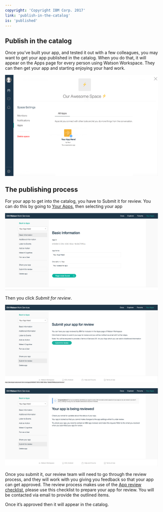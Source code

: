 ```yaml
---
copyright: 'Copyright IBM Corp. 2017'
link: 'publish-in-the-catalog'
is: 'published'
---
```

## Publish in the catalog

Once you’ve built your app, and tested it out with a few colleagues, you may want to get your app published in the catalog. 
When you do that, it will appear on the Apps page for every person using Watson Workspace. They can then get your app and 
starting enjoying your hard work.

![Apps Page](../images/YourAppWWS.png)

## The publishing process

For your app to get into the catalog, you have to Submit it for review. You can do this by going to 
[Your Apps](https://developer.watsonwork.ibm.com/apps), then selecting your app 

![Apps Page](../images/MyAppPageBasic.png)

Then you click *Submit for review*.

![Apps Page](../images/MyAppPageSubmitBefore.png)

![Apps Page](../images/MyAppPageSubmitAfter.png)

Once you submit it, our review team will need to go through the review process, and they will work with you giving you feedback 
so that your app can get approved. The review process makes use of the [App review checklist](./V1_AppReviewChecklist.md), please use this checklist to prepare 
your app for review. You will be contacted via email to provide the outlined items.

Once it’s approved then it will appear in the catalog.
